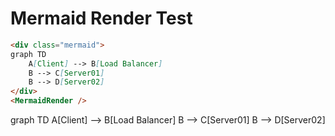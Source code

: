 # Mermaid Render Test

```md
<div class="mermaid">
graph TD
    A[Client] --> B[Load Balancer]
    B --> C[Server01]
    B --> D[Server02]
</div>
<MermaidRender />
```

<div class="mermaid">
graph TD
    A[Client] --> B[Load Balancer]
    B --> C[Server01]
    B --> D[Server02]
</div>

<MermaidRender />

